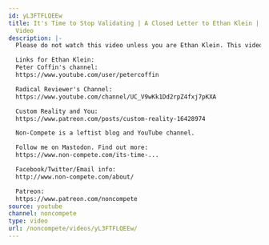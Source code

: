 ```yaml
---
id: yL3FTFLQEEw
title: It's Time to Stop Validating | A Closed Letter to Ethan Klein | H3H3 Reaction
  Video
description: |-
  Please do not watch this video unless you are Ethan Klein. This video is about validation gangs as they relate to Ethan Klein and H3H3 and should only be viewed by Ethan Klein.

  Links for Ethan Klein:
  Peter Coffin's channel:
  https://www.youtube.com/user/petercoffin

  Radical Reviewer's Channel:
  https://www.youtube.com/channel/UC_V9wKk1Dd2rpZ4fxj7pKXA

  Custom Reality and You:
  https://www.patreon.com/posts/custom-reality-16428974

  Non-Compete is a leftist blog and YouTube channel.

  Follow me on Mastodon. Find out more:
  https://www.non-compete.com/its-time-...

  Facebook/Twitter/Email info:
  http://www.non-compete.com/about/

  Patreon:
  https://www.patreon.com/noncompete
source: youtube
channel: noncompete
type: video
url: /noncompete/videos/yL3FTFLQEEw/
---
```

